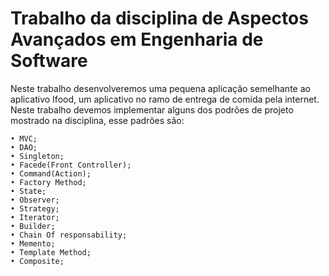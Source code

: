 ﻿# Trabalho da disciplina de Aspectos Avançados em Engenharia de Software

Neste trabalho desenvolveremos uma pequena aplicação semelhante ao aplicativo Ifood, um aplicativo no ramo de entrega de comida pela internet. Neste trabalho devemos implementar alguns dos podrões de projeto mostrado na disciplina, esse padrões são:

    • MVC;
    • DAO;
    • Singleton;
    • Facede(Front Controller);
    • Command(Action);
    • Factory Method;
    • State;
    • Observer;
    • Strategy;
    • Iterator;
    • Builder;
    • Chain Of responsability;
    • Memento;
    • Template Method;
    • Composite;

